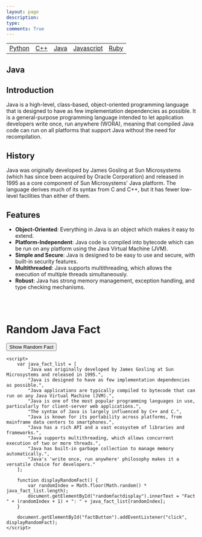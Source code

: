 ```yaml
---
layout: page
description: 
type: 
comments: True
---
```


<table>
<tbody>
    <td> 
    <a href="/grouprepo_2025/navigation/Python">Python</a>
     </td>
     <td> 
    <a href="/grouprepo_2025/navigation/C++">C++</a>
     </td>
     <td> 
    <a href="/grouprepo_2025/navigation/Java">Java</a>
     </td>
     <td> 
    <a href="/grouprepo_2025/navigation/Javascript">Javascript</a>
     </td>
      <td> 
    <a href="/grouprepo_2025/navigation/Ruby">Ruby</a>
     </td>
     </tbody>
</table>

## Java

## Introduction
Java is a high-level, class-based, object-oriented programming language that is designed to have as few implementation dependencies as possible. It is a general-purpose programming language intended to let application developers write once, run anywhere (WORA), meaning that compiled Java code can run on all platforms that support Java without the need for recompilation.

## History
Java was originally developed by James Gosling at Sun Microsystems (which has since been acquired by Oracle Corporation) and released in 1995 as a core component of Sun Microsystems' Java platform. The language derives much of its syntax from C and C++, but it has fewer low-level facilities than either of them.

## Features
- **Object-Oriented**: Everything in Java is an object which makes it easy to extend.
- **Platform-Independent**: Java code is compiled into bytecode which can be run on any platform using the Java Virtual Machine (JVM).
- **Simple and Secure**: Java is designed to be easy to use and secure, with built-in security features.
- **Multithreaded**: Java supports multithreading, which allows the execution of multiple threads simultaneously.
- **Robust**: Java has strong memory management, exception handling, and type checking mechanisms.


<br>
<br>

<html lang="en">
<head>
    <meta charset="UTF-8">
    <meta name="viewport" content="width=device-width, initial-scale=1.0">
    <title>Java Facts</title>
</head>
<body>
    <h1>Random Java Fact</h1>
    <button id="factButton">Show Random Fact</button>
    <p id="randomfactdisplay"></p>

    <script>
        var java_fact_list = [
            "Java was originally developed by James Gosling at Sun Microsystems and released in 1995.",
            "Java is designed to have as few implementation dependencies as possible.",
            "Java applications are typically compiled to bytecode that can run on any Java Virtual Machine (JVM).",
            "Java is one of the most popular programming languages in use, particularly for client-server web applications.",
            "The syntax of Java is largely influenced by C++ and C.",
            "Java is known for its portability across platforms, from mainframe data centers to smartphones.",
            "Java has a rich API and a vast ecosystem of libraries and frameworks.",
            "Java supports multithreading, which allows concurrent execution of two or more threads.",
            "Java has built-in garbage collection to manage memory automatically.",
            "Java's 'write once, run anywhere' philosophy makes it a versatile choice for developers."
        ];

        function displayRandomFact() {
            var randomIndex = Math.floor(Math.random() * java_fact_list.length);
            document.getElementById("randomfactdisplay").innerText = "Fact " + (randomIndex + 1) + ": " + java_fact_list[randomIndex];
        }

        document.getElementById("factButton").addEventListener("click", displayRandomFact);
    </script>
</body>
</html>